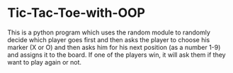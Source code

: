 # Tic-Tac-Toe-with-OOP
This is a python program which uses the random module to randomly decide which player goes first and then asks the player to choose his marker (X or O) and then asks him for his next position (as a number 1-9) and assigns it to the board.
If one of the players win, it will ask them if they want to play again or not.
